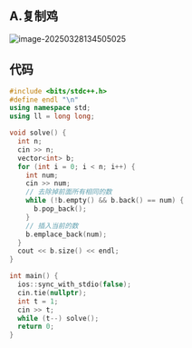 ## A.复制鸡

![image-20250328134505025](https://gitee.com/chen-houchao/images/raw/master/202503281345150.png)

## 代码

```cpp
#include <bits/stdc++.h>
#define endl "\n"
using namespace std;
using ll = long long;

void solve() {
  int n;
  cin >> n;
  vector<int> b;
  for (int i = 0; i < n; i++) {
    int num;
    cin >> num;
    // 去除掉前面所有相同的数
    while (!b.empty() && b.back() == num) {
      b.pop_back();
    }
    // 插入当前的数
    b.emplace_back(num);
  }
  cout << b.size() << endl;
}

int main() {
  ios::sync_with_stdio(false);
  cin.tie(nullptr);
  int t = 1;
  cin >> t;
  while (t--) solve();
  return 0;
}
```

